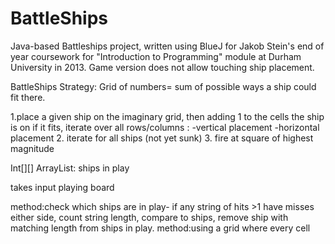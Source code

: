 # BattleShips
Java-based Battleships project, written using BlueJ for Jakob Stein's end of year coursework for "Introduction to Programming" module at Durham University in 2013. Game version does not allow touching ship placement.

BattleShips Strategy:
Grid of numbers= sum of possible ways a ship could fit there. 

1.place a given ship on the imaginary grid, then adding 1 to the cells the ship is on if it fits, iterate over all rows/columns : -vertical placement -horizontal placement
2. iterate for all ships (not yet sunk)
3. fire at square of highest magnitude


Int[][]
ArrayList: ships in play

takes input playing board

method:check which ships are in play- if any string of hits >1 have misses either side, count string length, compare to ships, remove ship with matching length from ships in play.
method:using a grid where every cell
